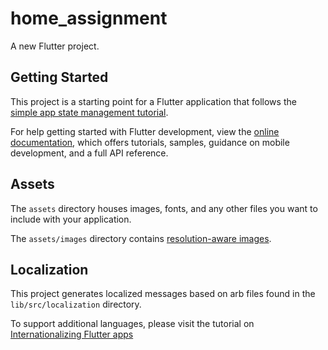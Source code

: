 # home_assignment

A new Flutter project.

## Getting Started

This project is a starting point for a Flutter application that follows the
[simple app state management
tutorial](https://flutter.dev/docs/development/data-and-backend/state-mgmt/simple).

For help getting started with Flutter development, view the
[online documentation](https://flutter.dev/docs), which offers tutorials,
samples, guidance on mobile development, and a full API reference.

## Assets

The `assets` directory houses images, fonts, and any other files you want to
include with your application.

The `assets/images` directory contains [resolution-aware
images](https://flutter.dev/docs/development/ui/assets-and-images#resolution-aware).

## Localization

This project generates localized messages based on arb files found in
the `lib/src/localization` directory.

To support additional languages, please visit the tutorial on
[Internationalizing Flutter
apps](https://flutter.dev/docs/development/accessibility-and-localization/internationalization)
